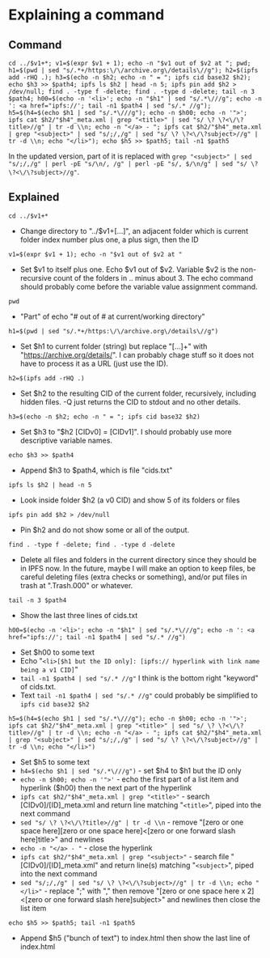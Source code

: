 # Explaining a command

## Command

`cd ../$v1+*; v1=$(expr $v1 + 1); echo -n "$v1 out of $v2 at "; pwd; h1=$(pwd | sed "s/.*+/https:\/\/archive.org\/details\//g"); h2=$(ipfs add -rHQ .); h3=$(echo -n $h2; echo -n " = "; ipfs cid base32 $h2); echo $h3 >> $path4; ipfs ls $h2 | head -n 5; ipfs pin add $h2 > /dev/null; find . -type f -delete; find . -type d -delete; tail -n 3 $path4; h00=$(echo -n '<li>'; echo -n "$h1" | sed "s/.*\///g"; echo -n ': <a href="ipfs://'; tail -n1 $path4 | sed "s/.* //g"); h5=$(h4=$(echo $h1 | sed "s/.*\///g"); echo -n $h00; echo -n '">'; ipfs cat $h2/"$h4"_meta.xml | grep "<title>" | sed "s/ \? \?<\/\?title>//g" | tr -d \\n; echo -n "</a> - "; ipfs cat $h2/"$h4"_meta.xml | grep "<subject>" | sed "s/;/,/g" | sed "s/ \? \?<\/\?subject>//g" | tr -d \\n; echo "</li>"); echo $h5 >> $path5; tail -n1 $path5`

In the updated version, part of it is replaced with `grep "<subject>" | sed "s/;/,/g" | perl -pE "s/\n/, /g" | perl -pE "s/, $/\n/g" | sed "s/ \? \?<\/\?subject>//g"`.

## Explained

`cd ../$v1+*`
- Change directory to "../$v1+[...]", an adjacent folder which is current folder index number plus one, a plus sign, then the ID

`v1=$(expr $v1 + 1); echo -n "$v1 out of $v2 at "`
- Set $v1 to itself plus one. Echo $v1 out of $v2. Variable $v2 is the non-recursive count of the folders in .. minus about 3. The echo command should probably come before the variable value assignment command.

`pwd`
- "Part" of echo "# out of # at current/working directory"

`h1=$(pwd | sed "s/.*+/https:\/\/archive.org\/details\//g")`
- Set $h1 to current folder (string) but replace "[...]+" with "https://archive.org/details/". I can probably chage stuff so it does not have to process it as a URL (just use the ID).

`h2=$(ipfs add -rHQ .)`
- Set $h2 to the resulting CID of the current folder, recursively, including hidden files. -Q just returns the CID to stdout and no other details.

`h3=$(echo -n $h2; echo -n " = "; ipfs cid base32 $h2)`
- Set $h3 to "$h2 [CIDv0] = [CIDv1]". I should probably use more descriptive variable names.

`echo $h3 >> $path4`
- Append $h3 to $path4, which is file "cids.txt"

`ipfs ls $h2 | head -n 5`
- Look inside folder $h2 (a v0 CID) and show 5 of its folders or files

`ipfs pin add $h2 > /dev/null`
- Pin $h2 and do not show some or all of the output.

`find . -type f -delete; find . -type d -delete`
- Delete all files and folders in the current directory since they should be in IPFS now. In the future, maybe I will make an option to keep files, be careful deleting files (extra checks or something), and/or put files in trash at ".Trash.000" or whatever.

`tail -n 3 $path4`
- Show the last three lines of cids.txt

`h00=$(echo -n '<li>'; echo -n "$h1" | sed "s/.*\///g"; echo -n ': <a href="ipfs://'; tail -n1 $path4 | sed "s/.* //g")`
- Set $h00 to some text
- Echo "`<li>[$h1 but the ID only]: [ipfs:// hyperlink with link name being a v1 CID]`"
- `tail -n1 $path4 | sed "s/.* //g"` I think is the bottom right "keyword" of cids.txt.
- Text `tail -n1 $path4 | sed "s/.* //g"` could probably be simplified to `ipfs cid base32 $h2`

`h5=$(h4=$(echo $h1 | sed "s/.*\///g"); echo -n $h00; echo -n '">'; ipfs cat $h2/"$h4"_meta.xml | grep "<title>" | sed "s/ \? \?<\/\?title>//g" | tr -d \\n; echo -n "</a> - "; ipfs cat $h2/"$h4"_meta.xml | grep "<subject>" | sed "s/;/,/g" | sed "s/ \? \?<\/\?subject>//g" | tr -d \\n; echo "</li>")`
- Set $h5 to some text
- `h4=$(echo $h1 | sed "s/.*\///g")` - set $h4 to $h1 but the ID only
- `echo -n $h00; echo -n '">'` - echo the first part of a list item and hyperlink ($h00) then the next part of the hyperlink
- `ipfs cat $h2/"$h4"_meta.xml | grep "<title>"` - search [CIDv0]/[ID]_meta.xml and return line matching "`<title>`", piped into the next command
- `sed "s/ \? \?<\/\?title>//g" | tr -d \\n` - remove "[zero or one space here][zero or one space here]<[zero or one forward slash here]title>" and newlines
- `echo -n "</a> - "` - close the hyperlink
- `ipfs cat $h2/"$h4"_meta.xml | grep "<subject>"` - search file "[CIDv0]/[ID]_meta.xml" and return line(s) matching "`<subject>`", piped into the next command
- `sed "s/;/,/g" | sed "s/ \? \?<\/\?subject>//g" | tr -d \\n; echo "</li>"` - replace ";" with "," then remove "[zero or one space here x 2]<[zero or one forward slash here]subject>" and newlines then close the list item

`echo $h5 >> $path5; tail -n1 $path5`
- Append $h5 ("bunch of text") to index.html then show the last line of index.html
